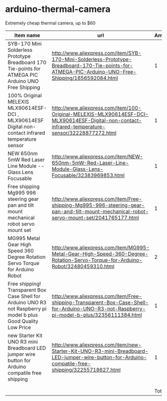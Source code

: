 # arduino-thermal-camera
Extremely cheap thermal camera, up to $60


| Item name                                                                                                         | url                                                                                                                                                 | Amount | Price |
|-------------------------------------------------------------------------------------------------------------------|-----------------------------------------------------------------------------------------------------------------------------------------------------|--------|-------|
| SYB-170 Mini Solderless Prototype Breadboard 170 Tie-points for ATMEGA PIC Arduino UNO Free Shipping              | http://www.aliexpress.com/item/SYB-170-Mini-Solderless-Prototype-Breadboard-170-Tie-points-for-ATMEGA-PIC-Arduino-UNO-Free-Shipping/1656592084.html | 1      | 0.5   |
| 100% Original MELEXIS MLX90614ESF-DCI , MLX90614ESF Digital non-contact infrared temperature sensor               | http://www.aliexpress.com/item/100-Original-MELEXIS-MLX90614ESF-DCI-MLX90614ESF-Digital-non-contact-infrared-temperature-sensor/32228877272.html    | 1      | 26.79 |
| NEW 650nm 5mW Red Laser Line Module -- Glass Lens Focusable                                                       | http://www.aliexpress.com/item/NEW-650nm-5mW-Red-Laser-Line-Module-Glass-Lens-Focusable/32383969853.html                                            | 1      | 1.72  |
| Free shipping Mg995 996 steering gear pan and tilt mount mechanical robot servo mount set                         | http://www.aliexpress.com/item/Free-shipping-Mg995-996-steering-gear-pan-and-tilt-mount-mechanical-robot-servo-mount-set/2041765177.html            | 1      | 5.5   |
| MG995 Metal Gear High Speed 360 Degree Rotation Servo Torque for Arduino Robot                                    | http://www.aliexpress.com/item/MG995-Metal-Gear-High-Speed-360-Degree-Rotation-Servo-Torque-for-Arduino-Robot/32480459310.html                      | 2      | 5.21  |
| Free shipping! Transparent Box Case Shell for Arduino UNO R3 not Raspberry pi model b plus Good Quality Low Price | http://www.aliexpress.com/item/Free-shipping-Transparent-Box-Case-Shell-for-Arduino-UNO-R3-not-Raspberry-pi-model-b-plus/32356111384.html           | 1      | 1.68  |
| new Starter Kit UNO R3 mini Breadboard LED jumper wire button for Arduino compatile free shipping                 | http://www.aliexpress.com/item/new-Starter-Kit-UNO-R3-mini-Breadboard-LED-jumper-wire-button-for-Arduino-compatile-free-shipping/32255718627.html   | 1      | 5.96  |
|                                                                                                                   |                                                                                                                                                     |        |       |
|                                                                                                                   |                                                                                                                                                     |        |       |
|                                                                                                                   |                                                                                                                                                     | Total: | 47.36 |